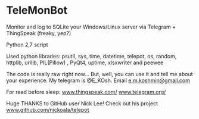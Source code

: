 # TeleMonBot
Monitor and log to SQLite your Windows/Linux server via Telegram + ThingSpeak (freaky, yep?)

Python 2,7 script

Used python libraries: psutil, sys, time, datetime, telepot, os, random, httplib, urllib, PIL(Pillow) , PyQt4, uptime, xlsxwriter and peewee

The code is really raw right now... But, well, you can use it and tell me about your experience. My telegram is @E_KOsh. Email e.m.koshmin@gmail.com

For read before sleep: www.thingspeak.com/ www.telegram.org/

Huge THANKS to GitHub user Nick Lee! Check out his project www.github.com/nickoala/telepot
